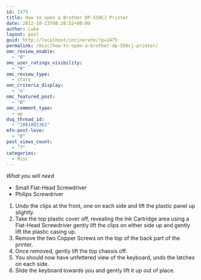 ```yaml
---
id: 2475
title: How to open a Brother DP-550CJ Printer
date: 2012-10-23T08:28:52+00:00
author: Luke
layout: post
guid: http://localhost/incinerate/?p=2475
permalink: /misc/how-to-open-a-brother-dp-550cj-printer/
omc_review_enable:
  - "0"
omc_user_ratings_visibility:
  - "0"
omc_review_type:
  - stars
omc_criteria_display:
  - 'n'
omc_featured_post:
  - "0"
omc_comment_type:
  - wp
dsq_thread_id:
  - "1081881362"
mfn-post-love:
  - "0"
post_views_count:
  - "7"
categories:
  - Misc
---
```

_What you will need_

  * Small Flat-Head Screwdriver
  * Philips Screwdriver

<div>
</div>

  1. Undo the clips at the front, one on each side and lift the plastic panel up slightly.
  2. Take the top plastic cover off, revealing the Ink Cartridge area using a Flat-Head Screwdriver gently lift the clips on either side up and gently lift the plastic casing up.
  3. Remove the two Copper Screws on the top of the back part of the printer.
  4. Once removed, gently lift the top chassis off.
  5. You should now have unfettered view of the keyboard, undo the latches on each side.
  6. Slide the keyboard towards you and gently lift it up out of place.